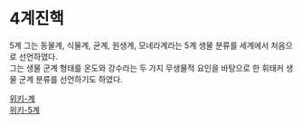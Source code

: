 


# 4계진핵
5계
그는 동물계, 식물계, 균계, 원생계, 모네라계라는 5계 생물 분류를 세계에서 처음으로 선언하였다.  
그는 생물 군계 형태를 온도와 강수라는 두 가지 무생물적 요인을 바탕으로 한 휘태커 생물 군계 분류를 선언하기도 하였다.  

[위키-계](https://ko.wikipedia.org/wiki/%EA%B3%84_(%EC%83%9D%EB%AC%BC%ED%95%99))  
[위키-5계](https://ko.wikipedia.org/wiki/%EB%A1%9C%EB%B2%84%ED%8A%B8_%ED%9C%98%ED%83%9C%EC%BB%A4)  


